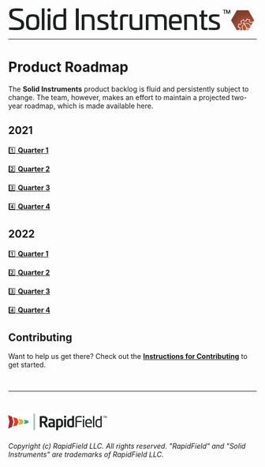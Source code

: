 <!--
Copyright (c) RapidField LLC. Licensed under the MIT License. See LICENSE.txt in the project root for license information.
-->

[![Solid Instruments](SolidInstruments.Logo.Color.Transparent.500w.png)](README.md)
- - -

# Product Roadmap

The **Solid Instruments** product backlog is fluid and persistently subject to change. The team, however, makes an effort to maintain a projected two-year roadmap, which is made available here.

## 2021

[:one: **Quarter 1**](https://github.com/RapidField/solid-instruments/issues?utf8=%E2%9C%93&q=is:issue+label:WindowForDelivery-2021-Q1)

[:two: **Quarter 2**](https://github.com/RapidField/solid-instruments/issues?utf8=%E2%9C%93&q=is:issue+label:WindowForDelivery-2021-Q2)

[:three: **Quarter 3**](https://github.com/RapidField/solid-instruments/issues?utf8=%E2%9C%93&q=is:issue+label:WindowForDelivery-2021-Q3)

[:four: **Quarter 4**](https://github.com/RapidField/solid-instruments/issues?utf8=%E2%9C%93&q=is:issue+label:WindowForDelivery-2021-Q4)

## 2022

[:one: **Quarter 1**](https://github.com/RapidField/solid-instruments/issues?utf8=%E2%9C%93&q=is:issue+label:WindowForDelivery-2022-Q1)

[:two: **Quarter 2**](https://github.com/RapidField/solid-instruments/issues?utf8=%E2%9C%93&q=is:issue+label:WindowForDelivery-2022-Q2)

[:three: **Quarter 3**](https://github.com/RapidField/solid-instruments/issues?utf8=%E2%9C%93&q=is:issue+label:WindowForDelivery-2022-Q3)

[:four: **Quarter 4**](https://github.com/RapidField/solid-instruments/issues?utf8=%E2%9C%93&q=is:issue+label:WindowForDelivery-2022-Q4)

## Contributing

Want to help us get there? Check out the [**Instructions for Contributing**](CONTRIBUTING.md) to get started.

<br />

- - -

<br />

[![RapidField](RapidField.Logo.Color.Black.Transparent.200w.png)](https://www.rapidfield.com)

###### Copyright (c) RapidField LLC. All rights reserved. "RapidField" and "Solid Instruments" are trademarks of RapidField LLC.
